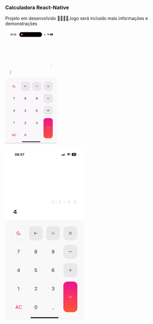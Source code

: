 <h3
>Calculadora React-Native</h3>

<p>Projeto em desenvolvido 🚀👨🏻‍💻,logo será incluido mais informações e demonstrações</p>



![screenshot](src/assets/app-calculadora.gif)

[<img src="src/assets/cover-app.PNG" width="50%">](https://youtube.com/shorts/giaztgArb2g?si=0F3dF1EJGt4g6jwT "Assistir ao video")